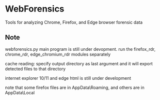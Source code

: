 # WebForensics
Tools for analyzing Chrome, Firefox, and Edge browser forensic data

## Note
webforensics.py main program is still under devopment. run the firefox_rdr, chrome_rdr, edge_chromium_rdr modules separately  

cache reading: specify output directory as last argument and it will export detected files to that directory    

internet explorer 10/11 and edge html is still under development  

note that some firefox files are in AppData\Roaming, and others are in AppData\Local